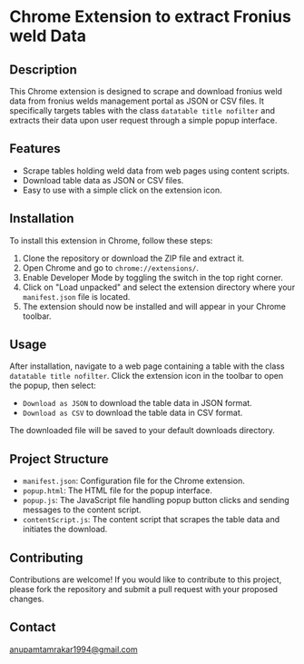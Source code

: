 # Chrome Extension to extract Fronius weld Data

## Description
This Chrome extension is designed to scrape and download fronius weld data from fronius welds management portal as JSON or CSV files. It specifically targets tables with the class `datatable title nofilter` and extracts their data upon user request through a simple popup interface.

## Features
- Scrape tables holding weld data from web pages using content scripts.
- Download table data as JSON or CSV files.
- Easy to use with a simple click on the extension icon.

## Installation
To install this extension in Chrome, follow these steps:

1. Clone the repository or download the ZIP file and extract it.
2. Open Chrome and go to `chrome://extensions/`.
3. Enable Developer Mode by toggling the switch in the top right corner.
4. Click on "Load unpacked" and select the extension directory where your `manifest.json` file is located.
5. The extension should now be installed and will appear in your Chrome toolbar.

## Usage
After installation, navigate to a web page containing a table with the class `datatable title nofilter`. Click the extension icon in the toolbar to open the popup, then select:

- `Download as JSON` to download the table data in JSON format.
- `Download as CSV` to download the table data in CSV format.

The downloaded file will be saved to your default downloads directory.

## Project Structure
- `manifest.json`: Configuration file for the Chrome extension.
- `popup.html`: The HTML file for the popup interface.
- `popup.js`: The JavaScript file handling popup button clicks and sending messages to the content script.
- `contentScript.js`: The content script that scrapes the table data and initiates the download.

## Contributing
Contributions are welcome! If you would like to contribute to this project, please fork the repository and submit a pull request with your proposed changes.

## Contact
anupamtamrakar1994@gmail.com
